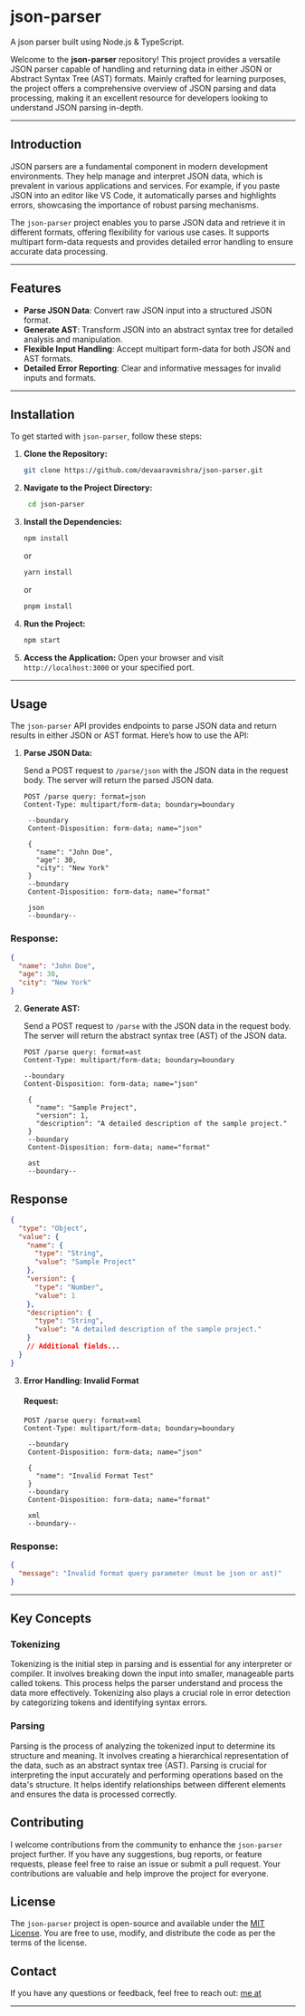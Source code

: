 # json-parser

A json parser built using Node.js &amp; TypeScript.

Welcome to the **json-parser** repository! This project provides a versatile JSON parser capable of handling and returning data in either JSON or Abstract Syntax Tree (AST) formats. Mainly crafted for learning purposes, the project offers a comprehensive overview of JSON parsing and data processing, making it an excellent resource for developers looking to understand JSON parsing in-depth.

---

## Introduction

JSON parsers are a fundamental component in modern development environments. They help manage and interpret JSON data, which is prevalent in various applications and services. For example, if you paste JSON into an editor like VS Code, it automatically parses and highlights errors, showcasing the importance of robust parsing mechanisms.

The `json-parser` project enables you to parse JSON data and retrieve it in different formats, offering flexibility for various use cases. It supports multipart form-data requests and provides detailed error handling to ensure accurate data processing.

---

## Features

- **Parse JSON Data**: Convert raw JSON input into a structured JSON format.
- **Generate AST**: Transform JSON into an abstract syntax tree for detailed analysis and manipulation.
- **Flexible Input Handling**: Accept multipart form-data for both JSON and AST formats.
- **Detailed Error Reporting**: Clear and informative messages for invalid inputs and formats.

---

## Installation

To get started with `json-parser`, follow these steps:

1. **Clone the Repository:**

   ```bash
   git clone https://github.com/devaaravmishra/json-parser.git
   ```

2. **Navigate to the Project Directory:**

   ```bash
    cd json-parser
   ```

3. **Install the Dependencies:**

   ```bash
   npm install
   ```

   or

   ```bash
   yarn install
   ```

   or

   ```bash
   pnpm install
   ```

4. **Run the Project:**

   ```bash
   npm start
   ```

5. **Access the Application:**
   Open your browser and visit `http://localhost:3000` or your specified port.

---

## Usage

The `json-parser` API provides endpoints to parse JSON data and return results in either JSON or AST format. Here’s how to use the API:

1. **Parse JSON Data:**

   Send a POST request to `/parse/json` with the JSON data in the request body. The server will return the parsed JSON data.

   ```http
   POST /parse query: format=json
   Content-Type: multipart/form-data; boundary=boundary

    --boundary
    Content-Disposition: form-data; name="json"

    {
      "name": "John Doe",
      "age": 30,
      "city": "New York"
    }
    --boundary
    Content-Disposition: form-data; name="format"

    json
    --boundary--
   ```

### Response:

```json
{
  "name": "John Doe",
  "age": 30,
  "city": "New York"
}
```

2. **Generate AST:**

   Send a POST request to `/parse` with the JSON data in the request body. The server will return the abstract syntax tree (AST) of the JSON data.

   ```http
   POST /parse query: format=ast
   Content-Type: multipart/form-data; boundary=boundary

   --boundary
   Content-Disposition: form-data; name="json"

    {
      "name": "Sample Project",
      "version": 1,
      "description": "A detailed description of the sample project."
    }
    --boundary
    Content-Disposition: form-data; name="format"

    ast
    --boundary--
   ```

## Response

```json
{
  "type": "Object",
  "value": {
    "name": {
      "type": "String",
      "value": "Sample Project"
    },
    "version": {
      "type": "Number",
      "value": 1
    },
    "description": {
      "type": "String",
      "value": "A detailed description of the sample project."
    }
    // Additional fields...
  }
}
```

3. **Error Handling: Invalid Format**

   #### Request:

   ```http
   POST /parse query: format=xml
   Content-Type: multipart/form-data; boundary=boundary

    --boundary
    Content-Disposition: form-data; name="json"

    {
      "name": "Invalid Format Test"
    }
    --boundary
    Content-Disposition: form-data; name="format"

    xml
    --boundary--
   ```

### Response:

```json
{
  "message": "Invalid format query parameter (must be json or ast)"
}
```

---

## Key Concepts

### Tokenizing

Tokenizing is the initial step in parsing and is essential for any interpreter or compiler. It involves breaking down the input into smaller, manageable parts called tokens. This process helps the parser understand and process the data more effectively. Tokenizing also plays a crucial role in error detection by categorizing tokens and identifying syntax errors.

### Parsing

Parsing is the process of analyzing the tokenized input to determine its structure and meaning. It involves creating a hierarchical representation of the data, such as an abstract syntax tree (AST). Parsing is crucial for interpreting the input accurately and performing operations based on the data's structure. It helps identify relationships between different elements and ensures the data is processed correctly.

## Contributing

I welcome contributions from the community to enhance the `json-parser` project further. If you have any suggestions, bug reports, or feature requests, please feel free to raise an issue or submit a pull request. Your contributions are valuable and help improve the project for everyone.

## License

The `json-parser` project is open-source and available under the [MIT License](LICENSE). You are free to use, modify, and distribute the code as per the terms of the license.

## Contact

If you have any questions or feedback, feel free to reach out: [me at](mailto:aaravmishra619@gmail.com)

---
